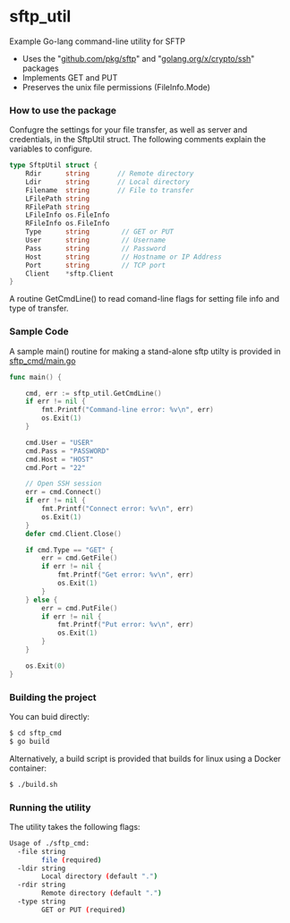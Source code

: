 # sftp_util
Example Go-lang command-line utility for SFTP
* Uses the "[github.com/pkg/sftp](https://godoc.org/github.com/pkg/sftp)" and "[golang.org/x/crypto/ssh](https://godoc.org/github.com/pkg/sftp)" packages
* Implements GET and PUT
* Preserves the unix file permissions (FileInfo.Mode)

### How to use the package
Confugre the settings for your file transfer, as well as server and credentials, in the SftpUtil struct.  The following comments explain the variables to configure.
```go
type SftpUtil struct {
	Rdir      string       // Remote directory
	Ldir      string       // Local directory
	Filename  string       // File to transfer
	LFilePath string
	RFilePath string
	LFileInfo os.FileInfo
	RFileInfo os.FileInfo
	Type      string        // GET or PUT
	User      string        // Username
	Pass      string        // Password
	Host      string        // Hostname or IP Address
	Port      string        // TCP port
	Client    *sftp.Client
}
```
A routine GetCmdLine() to read comand-line flags for setting file info and type of transfer.

### Sample Code
A sample main() routine for making a stand-alone sftp utilty is provided in [sftp_cmd/main.go](https://github.com/DavidSantia/sftp_util/blob/master/sftp_cmd/main.go)

```go
func main() {

	cmd, err := sftp_util.GetCmdLine()
	if err != nil {
		fmt.Printf("Command-line error: %v\n", err)
		os.Exit(1)
	}

	cmd.User = "USER"
	cmd.Pass = "PASSWORD"
	cmd.Host = "HOST"
	cmd.Port = "22"

	// Open SSH session
	err = cmd.Connect()
	if err != nil {
		fmt.Printf("Connect error: %v\n", err)
		os.Exit(1)
	}
	defer cmd.Client.Close()

	if cmd.Type == "GET" {
		err = cmd.GetFile()
		if err != nil {
			fmt.Printf("Get error: %v\n", err)
			os.Exit(1)
		}
	} else {
		err = cmd.PutFile()
		if err != nil {
			fmt.Printf("Put error: %v\n", err)
			os.Exit(1)
		}
	}

	os.Exit(0)
}
```

### Building the project
You can buid directly:
```sh
$ cd sftp_cmd
$ go build
```

Alternatively, a build script is provided that builds for linux using a Docker container:
```sh
$ ./build.sh
```

### Running the utility
The utility takes the following flags:
```sh
Usage of ./sftp_cmd:
  -file string
    	file (required)
  -ldir string
    	Local directory (default ".")
  -rdir string
    	Remote directory (default ".")
  -type string
    	GET or PUT (required)

```
